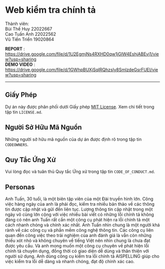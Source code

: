 # Web kiểm tra chính tả 

Thành viên:<br>
Bùi Thế Huy 22022667 <br>
Cao Tuấn Anh 22022562 <br>
Vũ Tiến Triển 19020864



**REPORT** : https://drive.google.com/file/d/1U2EgmjNs4RXHD0qw1jGIW4EshjABEvj1/view?usp=sharing <br>
**DEMO VIDEO** : https://drive.google.com/file/d/1GWhpBUXjSqIRQhzsly8SmlzdeGsrFUEI/view?usp=sharing

________________________________________________________________________________________________________________________________



## Giấy Phép

Dự án này được phân phối dưới Giấy phép [MIT License](LICENSE.md). Xem chi tiết trong tập tin `LICENSE.md`.

## Người Sở Hữu Mã Nguồn

Những người sở hữu mã nguồn của dự án được định rõ trong tập tin `CODEOWNERS`.

## Quy Tắc Ứng Xử

Vui lòng đọc và tuân thủ Quy tắc Ứng xử trong tập tin `CODE_OF_CONDUCT.md`.

## Personas

Anh Tuấn, 30 tuổi, là một biên tập viên của một Đài truyền hình lớn. Công việc hàng ngày của anh là phải đọc, kiểm tra nhiều bản thảo về các thông tin được cập nhật và gửi đến liên tục. Lượng thông tin cập nhật trong một ngày vô cùng lớn cộng với việc nhiều bài viết có những lỗi chính tả không đáng có nên anh Tuấn rất cần một công cụ phát hiện ra lỗi chính tả một cách nhanh chóng và chính xác nhất.
Anh Tuấn nhìn chung là một người khá rành về các công cụ và phần mềm công nghệ thông tin. Các công cụ liên quan đến công việc theo trải nghiệm của anh đánh giá là vẫn còn những thiếu xót nhỏ và không chuyên về tiếng Việt nên nhìn chung là chưa đạt được yêu cầu. Và anh mong muốn một công cụ chuyên về phát hiện lỗi chính tả chuyên dụng, đồng thời có giao diện dễ dùng và thân thiện với người sử dụng. Anh dùng công cụ kiểm tra lỗi chính tả AISPELLING giúp cho việc kiểm tra lỗi dễ dàng và nhanh chóng, đạt độ chính xác cao.
